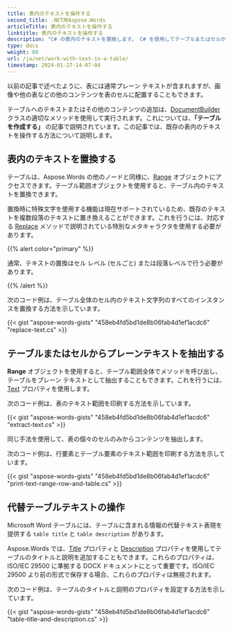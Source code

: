 ```yaml
---
title: 表内のテキストを操作する
second_title: .NET用Aspose.Words
articleTitle: 表内のテキストを操作する
linktitle: 表内のテキストを操作する
description: "C# の表内のテキストを置換します。 C# を使用してテーブルまたはセルからプレーン テキストを抽出します。"
type: docs
weight: 60
url: /ja/net/work-with-text-in-a-table/
timestamp: 2024-01-27-14-07-04
---
```


以前の記事で述べたように、表には通常プレーン テキストが含まれますが、画像や他の表などの他のコンテンツを表のセルに配置することもできます。

テーブルへのテキストまたはその他のコンテンツの追加は、[DocumentBuilder](https://reference.aspose.com/words/net/aspose.words/documentbuilder/) クラスの適切なメソッドを使用して実行されます。これについては、**「テーブルを作成する」** の記事で説明されています。この記事では、既存の表内のテキストを操作する方法について説明します。

## 表内のテキストを置換する

テーブルは、Aspose.Words の他のノードと同様に、[Range](https://reference.aspose.com/words/net/aspose.words/range/) オブジェクトにアクセスできます。テーブル範囲オブジェクトを使用すると、テーブル内のテキストを置換できます。

置換時に特殊文字を使用する機能は現在サポートされているため、既存のテキストを複数段落のテキストに置き換えることができます。これを行うには、対応する [Replace](https://reference.aspose.com/words/net/aspose.words/range/replace/) メソッドで説明されている特別なメタキャラクタを使用する必要があります。

{{% alert color="primary" %}}

通常、テキストの置換はセル レベル (セルごと) または段落レベルで行う必要があります。

{{% /alert %}}

次のコード例は、テーブル全体のセル内のテキスト文字列のすべてのインスタンスを置換する方法を示しています。

{{< gist "aspose-words-gists" "458eb4fd5bd1de8b06fab4d1ef1acdc6" "replace-text.cs" >}}

## テーブルまたはセルからプレーンテキストを抽出する

**Range** オブジェクトを使用すると、テーブル範囲全体でメソッドを呼び出し、テーブルをプレーン テキストとして抽出することもできます。これを行うには、[Text](https://reference.aspose.com/words/net/aspose.words/range/text/) プロパティを使用します。

次のコード例は、表のテキスト範囲を印刷する方法を示しています。

{{< gist "aspose-words-gists" "458eb4fd5bd1de8b06fab4d1ef1acdc6" "extract-text.cs" >}}

同じ手法を使用して、表の個々のセルのみからコンテンツを抽出します。

次のコード例は、行要素とテーブル要素のテキスト範囲を印刷する方法を示しています。

{{< gist "aspose-words-gists" "458eb4fd5bd1de8b06fab4d1ef1acdc6" "print-text-range-row-and-table.cs" >}}

## 代替テーブルテキストの操作

Microsoft Word テーブルには、テーブルに含まれる情報の代替テキスト表現を提供する `table title` と `table description` があります。

Aspose.Words では、[Title](https://reference.aspose.com/words/net/aspose.words.tables/table/title/) プロパティと [Description](https://reference.aspose.com/words/net/aspose.words.tables/table/description/) プロパティを使用してテーブルのタイトルと説明を追加することもできます。これらのプロパティは、ISO/IEC 29500 に準拠する DOCX ドキュメントにとって重要です。ISO/IEC 29500 より前の形式で保存する場合、これらのプロパティは無視されます。

次のコード例は、テーブルのタイトルと説明のプロパティを設定する方法を示しています。

{{< gist "aspose-words-gists" "458eb4fd5bd1de8b06fab4d1ef1acdc6" "table-title-and-description.cs" >}}
